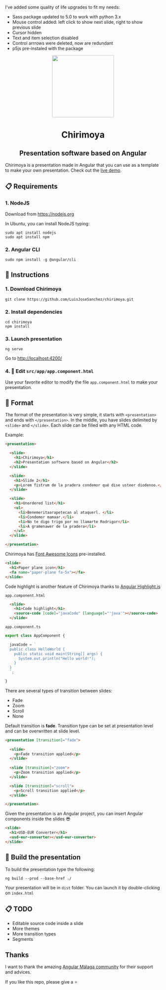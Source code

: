 I've added some quality of life upgrades to fit my needs:
* Sass package updated to 5.0 to work with python 3.x
* Mouse control added: left click to show next slide, right to show previous slide
* Cursor hidden
* Text and item selection disabled
* Control arrrows were deleted, now are redundant
* p5js pre-instaled with the package


<p align="center">
  <img src="img/chirimoya.svg" width="200">
  <h1 align="center">Chirimoya</h1>
  <h2 align="center">Presentation software based on Angular</h2>
</p>

Chirimoya is a presentation made in Angular that you can use as a template to make your own presentation. Check out the <a target="_blank"  href="https://rawgit.com/LuisJoseSanchez/chirimoya/master/dist/chirimoya/index.html">live demo</a>.

## :clipboard: Requirements

### 1. NodeJS

Download from <https://nodejs.org>

In Ubuntu, you can install NodeJS typing:

```console
sudo apt install nodejs
sudo apt install npm
```

### 2. Angular CLI

```console
sudo npm install -g @angular/cli
```

## :green_book: Instructions

### 1. Download Chirimoya

```console
git clone https://github.com/LuisJoseSanchez/chirimoya.git
```

### 2. Install dependencies

```console
cd chirimoya
npm install
```

### 3. Launch presentation

```console
ng serve
```

Go to <http://localhost:4200/>

### 4. :pencil: Edit `src/app/app.component.html`

Use your favorite editor to modify the file `app.component.html` to make your presentation.

## :triangular_ruler: Format

The format of the presentation is very simple, it starts with `<presentation>` and ends with `</presentation>`. In the middle, you have slides delimited by `<slide>` and `</slide>`. Each slide can be filled with any HTML code.

Example:

```html
<presentation>

  <slide>
    <h1>Chirimoya</h1>
    <h2>Presentation software based on Angular</h2>
  </slide>

  <slide>
    <h1>Slide 2</h1>
    <p>Lorem fistrum de la pradera condemor qué dise usteer diodenoo.</p>
  </slide>

  <slide>
    <h1>Unordered list</h1>
    <ul>
      <li>Benemeritaarapetecan al ataquerl. </li>
      <li>Condemor mamaar.</li>
      <li>No te digo trigo por no llamarte Rodrigor</li>
      <li>A gramenawer de la pradera</li>
    </ul>
  </slide>

</presentation>
```

Chirimoya has [Font Awesome Icons](http://fontawesome.io/icons/) pre-installed.

```html
<slide>
  <h1>Paper plane icon</h1>
  <fa name="paper-plane fa-5x"></fa>
</slide>
```

Code highlight is another feature of Chirimoya thanks to [Angular Highlight.js](https://murhafsousli.github.io/ngx-highlightjs/)

`app.component.html`

```html
  <slide>
    <h1>Code highlight</h1>
    <source-code [code]="javaCode" [language]="'java'"></source-code>
  </slide>
```

`app.component.ts`

```typescript
export class AppComponent {

  javaCode = `
  public class HelloWorld {
    public static void main(String[] args) {
      System.out.println("Hello world!");
    }
  }
  `;

}
```

There are several types of transition between slides:

* Fade
* Zoom
* Scroll
* None

Default transition is **fade**. Transition type can be set at presentation level and can be overwritten at slide level.

```html
<presentation [transition]="fade">
    
  <slide>
    <p>Fade transition applied</p>
  </slide>
  
  <slide [transition]="zoom">
    <p>Zoom transition applied</p>
  </slide>

  <slide [transition]="scroll">
    <p>Scroll transition applied</p>
  </slide>

</presentation>
```

Given the presentation is an Angular project, you can insert Angular components inside the slides :sunglasses:

```html
<slide>
  <h1>USD-EUR Converter</h1>
  <usd-eur-converter></usd-eur-converter>
</slide>
```

## :wrench: Build the presentation

To build the presentation type the following:

```console
ng build --prod --base-href ./
```

Your presentation will be in `dist` folder. You can launch it by double-clicking on `index.html`

## :clipboard: TODO

* Editable source code inside a slide
* More themes
* More transition types
* Segments

## Thanks

I want to thank the amazing [Angular Málaga community](https://www.meetup.com/es-ES/Angular-Malaga/) for their support and advices.

If you like this repo, please give a :star:
